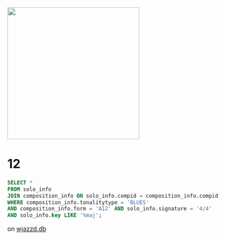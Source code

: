 <img src="https://github.com/vpavlenko/12/assets/1491908/b02f2946-16be-4b79-a081-0e4cdd9b0122" width="300" />


# 12

```sql
SELECT *
FROM solo_info
JOIN composition_info ON solo_info.compid = composition_info.compid
WHERE composition_info.tonalitytype = 'BLUES'
AND composition_info.form = 'A12' AND solo_info.signature = '4/4'
AND solo_info.key LIKE '%maj';
```

on [wjazzd.db](https://jazzomat.hfm-weimar.de/dbformat/dboverview.html)
